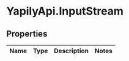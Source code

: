 # YapilyApi.InputStream

## Properties
Name | Type | Description | Notes
------------ | ------------- | ------------- | -------------


